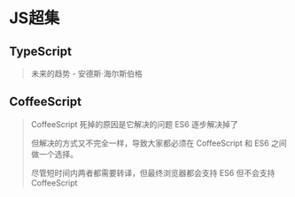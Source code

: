 # JS超集

## TypeScript

> 未来的趋势 - 安德斯·海尔斯伯格

## CoffeeScript

> CoffeeScript 死掉的原因是它解决的问题 ES6 逐步解决掉了
>
> 但解决的方式又不完全一样，导致大家都必须在 CoffeeScript 和 ES6 之间做一个选择。
>
> 尽管短时间内两者都需要转译，但最终浏览器都会支持 ES6 但不会支持 CoffeeScript